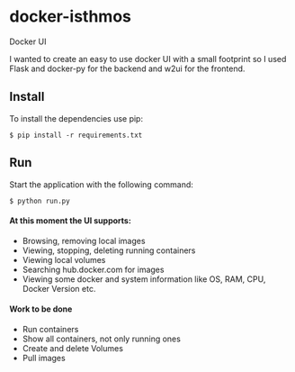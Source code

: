# docker-isthmos
Docker UI

I wanted to create an easy to use docker UI with a small footprint so I used
Flask and docker-py for the backend and w2ui for the frontend.

## Install

To install the dependencies use pip:
```
$ pip install -r requirements.txt
```

## Run

Start the application with the following command:
```
$ python run.py
```

#### At this moment the UI supports:
* Browsing, removing local images
* Viewing, stopping, deleting running containers
* Viewing local volumes
* Searching hub.docker.com for images
* Viewing some docker and system information like OS, RAM, CPU, Docker Version etc.

#### Work to be done
* Run containers
* Show all containers, not only running ones
* Create and delete Volumes
* Pull images
